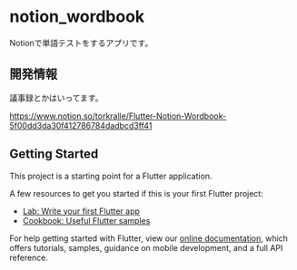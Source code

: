 # notion_wordbook
Notionで単語テストをするアプリです。

## 開発情報

議事録とかはいってます。

https://www.notion.so/torkralle/Flutter-Notion-Wordbook-5f00dd3da30f412786784dadbcd3ff41

## Getting Started

This project is a starting point for a Flutter application.

A few resources to get you started if this is your first Flutter project:

- [Lab: Write your first Flutter app](https://flutter.dev/docs/get-started/codelab)
- [Cookbook: Useful Flutter samples](https://flutter.dev/docs/cookbook)

For help getting started with Flutter, view our
[online documentation](https://flutter.dev/docs), which offers tutorials,
samples, guidance on mobile development, and a full API reference.
